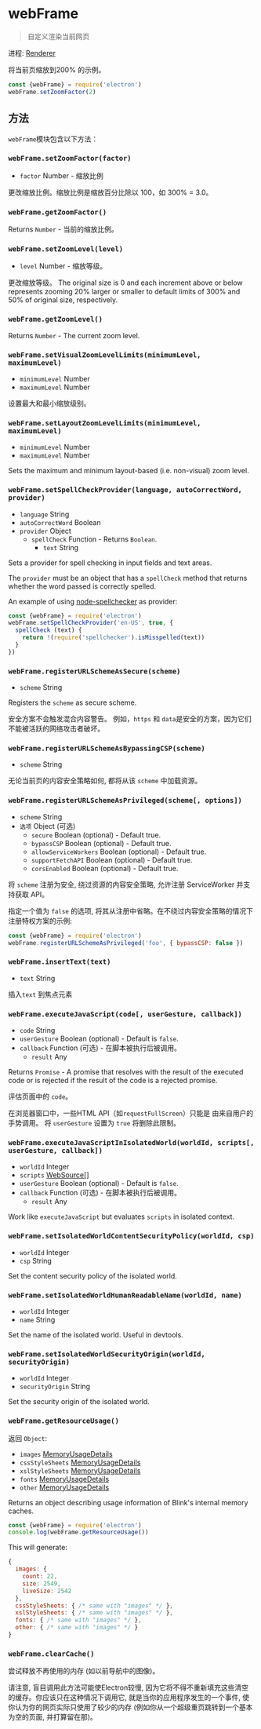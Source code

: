 # webFrame

> 自定义渲染当前网页

进程: [ Renderer](../glossary.md#renderer-process)

将当前页缩放到200% 的示例。

```javascript
const {webFrame} = require('electron')
webFrame.setZoomFactor(2)
```

## 方法

`webFrame`模块包含以下方法：

### `webFrame.setZoomFactor(factor)`

* `factor` Number - 缩放比例

更改缩放比例。缩放比例是缩放百分比除以 100，如 300% = 3.0。

### `webFrame.getZoomFactor()`

Returns `Number` - 当前的缩放比例。

### `webFrame.setZoomLevel(level)`

* `level` Number - 缩放等级。

更改缩放等级。 The original size is 0 and each increment above or below represents zooming 20% larger or smaller to default limits of 300% and 50% of original size, respectively.

### `webFrame.getZoomLevel()`

Returns `Number` - The current zoom level.

### `webFrame.setVisualZoomLevelLimits(minimumLevel, maximumLevel)`

* `minimumLevel` Number
* `maximumLevel` Number

设置最大和最小缩放级别。

### `webFrame.setLayoutZoomLevelLimits(minimumLevel, maximumLevel)`

* `minimumLevel` Number
* `maximumLevel` Number

Sets the maximum and minimum layout-based (i.e. non-visual) zoom level.

### `webFrame.setSpellCheckProvider(language, autoCorrectWord, provider)`

* `language` String
* `autoCorrectWord` Boolean
* `provider` Object 
  * `spellCheck` Function - Returns `Boolean`. 
    * `text` String

Sets a provider for spell checking in input fields and text areas.

The `provider` must be an object that has a `spellCheck` method that returns whether the word passed is correctly spelled.

An example of using [node-spellchecker](https://github.com/atom/node-spellchecker) as provider:

```javascript
const {webFrame} = require('electron')
webFrame.setSpellCheckProvider('en-US', true, {
  spellCheck (text) {
    return !(require('spellchecker').isMisspelled(text))
  }
})
```

### `webFrame.registerURLSchemeAsSecure(scheme)`

* `scheme` String

Registers the `scheme` as secure scheme.

安全方案不会触发混合内容警告。 例如，`https` 和 `data`是安全的方案，因为它们不能被活跃的网络攻击者破坏。

### `webFrame.registerURLSchemeAsBypassingCSP(scheme)`

* `scheme` String

无论当前页的内容安全策略如何, 都将从该 ` scheme ` 中加载资源。

### `webFrame.registerURLSchemeAsPrivileged(scheme[, options])`

* `scheme` String
* `选项` Object (可选) 
  * `secure` Boolean (optional) - Default true.
  * `bypassCSP` Boolean (optional) - Default true.
  * `allowServiceWorkers` Boolean (optional) - Default true.
  * `supportFetchAPI` Boolean (optional) - Default true.
  * `corsEnabled` Boolean (optional) - Default true.

将 ` scheme ` 注册为安全, 绕过资源的内容安全策略, 允许注册 ServiceWorker 并支持获取 API。

指定一个值为 ` false ` 的选项, 将其从注册中省略。在不绕过内容安全策略的情况下注册特权方案的示例:

```javascript
const {webFrame} = require('electron')
webFrame.registerURLSchemeAsPrivileged('foo', { bypassCSP: false })
```

### `webFrame.insertText(text)`

* `text` String

插入`text` 到焦点元素

### `webFrame.executeJavaScript(code[, userGesture, callback])`

* `code` String
* `userGesture` Boolean (optional) - Default is `false`.
* `callback` Function (可选) - 在脚本被执行后被调用。 
  * `result` Any

Returns `Promise` - A promise that resolves with the result of the executed code or is rejected if the result of the code is a rejected promise.

评估页面中的 `code`。

在浏览器窗口中，一些HTML API（如` requestFullScreen `）只能是 由来自用户的手势调用。 将 ` userGesture ` 设置为 ` true ` 将删除此限制。

### `webFrame.executeJavaScriptInIsolatedWorld(worldId, scripts[, userGesture, callback])`

* `worldId` Integer
* `scripts` [WebSource[]](structures/web-source.md)
* `userGesture` Boolean (optional) - Default is `false`.
* `callback` Function (可选) - 在脚本被执行后被调用。 
  * `result` Any

Work like `executeJavaScript` but evaluates `scripts` in isolated context.

### `webFrame.setIsolatedWorldContentSecurityPolicy(worldId, csp)`

* `worldId` Integer
* `csp` String

Set the content security policy of the isolated world.

### `webFrame.setIsolatedWorldHumanReadableName(worldId, name)`

* `worldId` Integer
* `name` String

Set the name of the isolated world. Useful in devtools.

### `webFrame.setIsolatedWorldSecurityOrigin(worldId, securityOrigin)`

* `worldId` Integer
* `securityOrigin` String

Set the security origin of the isolated world.

### `webFrame.getResourceUsage()`

返回 `Object`:

* `images` [MemoryUsageDetails](structures/memory-usage-details.md)
* `cssStyleSheets` [MemoryUsageDetails](structures/memory-usage-details.md)
* `xslStyleSheets` [MemoryUsageDetails](structures/memory-usage-details.md)
* `fonts` [MemoryUsageDetails](structures/memory-usage-details.md)
* `other` [MemoryUsageDetails](structures/memory-usage-details.md)

Returns an object describing usage information of Blink's internal memory caches.

```javascript
const {webFrame} = require('electron')
console.log(webFrame.getResourceUsage())
```

This will generate:

```javascript
{
  images: {
    count: 22,
    size: 2549,
    liveSize: 2542
  },
  cssStyleSheets: { /* same with "images" */ },
  xslStyleSheets: { /* same with "images" */ },
  fonts: { /* same with "images" */ },
  other: { /* same with "images" */ }
}
```

### `webFrame.clearCache()`

尝试释放不再使用的内存 (如以前导航中的图像)。

请注意, 盲目调用此方法可能使Electron较慢, 因为它将不得不重新填充这些清空的缓存。你应该只在这种情况下调用它, 就是当你的应用程序发生的一个事件, 使你认为你的网页实际只使用了较少的内存 (例如你从一个超级重页跳转到一个基本为空的页面, 并打算留在那)。